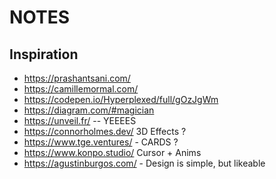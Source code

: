 # NOTES

## Inspiration

- <https://prashantsani.com/>
- <https://camillemormal.com/>
- <https://codepen.io/Hyperplexed/full/gOzJgWm>
- <https://diagram.com/#magician>
- <https://unveil.fr/> -- YEEEES
- <https://connorholmes.dev/> 3D Effects ?
- <https://www.tge.ventures/> - CARDS ?
- <https://www.konpo.studio/> Cursor + Anims
- <https://agustinburgos.com/> - Design is simple, but likeable